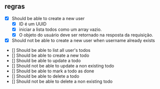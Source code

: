 ## regras

- [x] Should be able to create a new user
    - [x] ID é um UUID 
    - [x] iniciar a lista todos como um array vazio.
    - [x] O objeto do usuário deve ser retornado na resposta da requisição. 
- [x] Should not be able to create a new user when username already exists

- [] Should be able to list all user's todos
- [] Should be able to create a new todo
- [] Should be able to update a todo
- [] Should not be able to update a non existing todo
- [] Should be able to mark a todo as done
- [] Should be able to delete a todo
- [] Should not be able to delete a non existing todo
